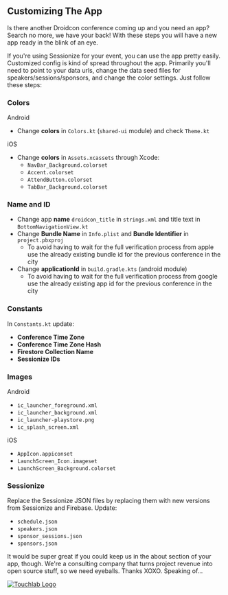 ## Customizing The App

Is there another Droidcon conference coming up and you need an app? Search no more, we have your back! With these steps you will have a new
app ready in the blink of an eye.

If you're using Sessionize for your event, you can use the app pretty easily. Customized config is kind of spread throughout the app.
Primarily you'll need to point to your data urls, change the data seed files for speakers/sessions/sponsors, and change the color settings.
Just follow these steps:

### Colors
Android
- Change **colors** in `Colors.kt` (`shared-ui` module) and check `Theme.kt`

iOS
- Change **colors** in `Assets.xcassets` through Xcode: 
  - `NavBar_Background.colorset` 
  - `Accent.colorset`
  - `AttendButton.colorset`
  - `TabBar_Background.colorset`

### Name and ID
- Change app **name** `droidcon_title` in `strings.xml` and title text in `BottomNavigationView.kt`
- Change **Bundle Name** in `Info.plist` and **Bundle Identifier** in `project.pbxproj`
    - To avoid having to wait for the full verification process from apple use the already existing bundle id for the previous conference in  the city
- Change **applicationId** in `build.gradle.kts` (android module)
    - To avoid having to wait for the full verification process from google use the already existing app id for the previous conference in the city

### Constants
In `Constants.kt` update:
- **Conference Time Zone**
- **Conference Time Zone Hash**
- **Firestore Collection Name**
- **Sessionize IDs**

### Images

Android
- `ic_launcher_foreground.xml`
- `ic_launcher_background.xml` 
- `ic_launcher-playstore.png`
- `ic_splash_screen.xml`

iOS
- `AppIcon.appiconset`
- `LaunchScreen_Icon.imageset`
- `LaunchScreen_Background.colorset`

### Sessionize
Replace the Sessionize JSON files by replacing them with new versions from Sessionize and Firebase. Update:
- `schedule.json`
- `speakers.json`
- `sponsor_sessions.json`
- `sponsors.json` 

It would be super great if you could keep us in the about section of your app, though. We're a consulting company that turns
project revenue into open source stuff, so we need eyeballs. Thanks XOXO. Speaking of...

[![Touchlab Logo](tlsmall.png "Touchlab Logo")](https://touchlab.co)
